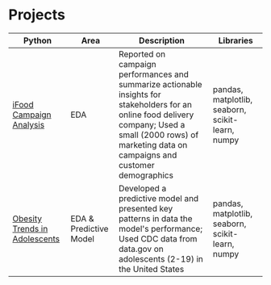 # Projects

| **Python**                             |  Area     |  Description        | Libraries|
|--------------------------------------|------|----------|-----|
| [iFood Campaign Analysis](https://github.com/DottL/iFoodCampaign) | EDA | Reported on campaign performances and summarize actionable insights for stakeholders for an online food delivery company; Used a small (2000 rows) of marketing data on campaigns and customer demographics| pandas, matplotlib, seaborn, scikit-learn, numpy|
| [Obesity Trends in Adolescents](https://github.com/DottL/ObesityAdolescents/) | EDA & Predictive Model | Developed a predictive model and presented key patterns in data the model's performance; Used CDC data from data.gov on adolescents (2-19) in the United States|pandas, matplotlib, seaborn, scikit-learn, numpy|

